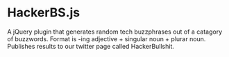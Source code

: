 # HackerBS.js
A jQuery plugin that generates random tech buzzphrases out of a catagory of buzzwords. Format is -ing adjective + singular noun + plurar noun. Publishes results to our twitter page called HackerBullshit.
